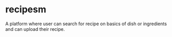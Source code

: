 # recipesm
A platform where user can search for recipe  on basics of dish or ingredients and can upload their recipe. 

